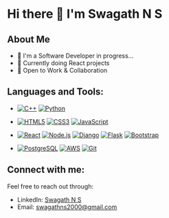 # Hi there 👋 I'm Swagath N S

## About Me
- 🎯 I'm a Software Developer in progress...
- 🌱 Currently doing React projects
- 👯 Open to Work & Collaboration

## Languages and Tools:

- [![C++](https://img.shields.io/badge/C++-00599C?style=flat&logo=cplusplus&logoColor=white)](https://isocpp.org/)
  [![Python](https://img.shields.io/badge/Python-3670A0?style=flat&logo=python&logoColor=ffdd54)](https://www.python.org/)

- [![HTML5](https://img.shields.io/badge/HTML5-%23E34F26?style=flat&logo=html5&logoColor=white)](https://html.spec.whatwg.org/multipage/)
  [![CSS3](https://img.shields.io/badge/CSS3-%231572B6?style=flat&logo=css3&logoColor=white)](https://developer.mozilla.org/en-US/docs/Web/CSS)
  [![JavaScript](https://img.shields.io/badge/JavaScript-yellow?style=flat&logo=javascript&logoColor=white)](https://developer.mozilla.org/en-US/docs/Web/JavaScript)

- [![React](https://img.shields.io/badge/ReactJs-%23222222?style=flat&logo=react)](https://reactjs.org/)
  [![Node.js](https://img.shields.io/badge/node.js-green?style=flat&logo=nodedotjs&logoColor=white)](https://nodejs.org/)
  [![Django](https://img.shields.io/badge/django-%230E5900?style=flat&logo=django)](https://www.djangoproject.com/)
  [![Flask](https://img.shields.io/badge/flask-white?style=flat&logo=flask&logoColor=black)](https://flask.palletsprojects.com/)
  [![Bootstrap](https://img.shields.io/badge/Bootstrap-purple?style=flat&logo=bootstrap&logoColor=white)](https://getbootstrap.com/)

- [![PostgreSQL](https://img.shields.io/badge/PostgreSQL-blue?style=flat&logo=postgresql&logoColor=white)](https://www.postgresql.org/)
  [![AWS](https://img.shields.io/badge/aws-%23FF9900?style=flat&logo=amazonaws&logoColor=white)](https://aws.amazon.com/)
  [![Git](https://img.shields.io/badge/Git-%23F05033?style=flat&logo=git&logoColor=white)](https://git-scm.com/)
  

## Connect with me:

Feel free to reach out through:

- LinkedIn: [Swagath N S](https://www.linkedin.com/in/swagath-n-s-213304189/)
- Email: swagathns2000@gmail.com
